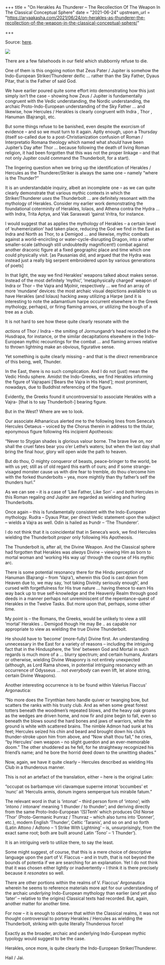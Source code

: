 +++
title = "On Herakles As Thunderer – The Recollection Of The Weapon In The Classical Conceptual Sphere"
date = "2021-06-24"
upstream_url = "https://aryaakasha.com/2021/06/24/on-herakles-as-thunderer-the-recollection-of-the-weapon-in-the-classical-conceptual-sphere/"

+++

Source: [here](https://aryaakasha.com/2021/06/24/on-herakles-as-thunderer-the-recollection-of-the-weapon-in-the-classical-conceptual-sphere/).

![](https://aryaakasha.files.wordpress.com/2021/06/198882949_10165312201705574_1923666741624487127_n.jpg?w=541)

There are a few falsehoods in our field which stubbornly refuse to die.

One of them is this ongoing notion that Zeus Pater / Jupiter is somehow the Indo-European Striker/Thunderer deific … rather than the Sky Father, Dyaus Pitar, that is the Father of said God.

We have earlier poured quite some effort into demonstrating how this just simply isn’t the case – showing how Zeus / Jupiter is fundamentally congruent with the Vedic understanding, the Nordic understanding, the archaic Proto-Indo-European understanding of the Sky Father … and likewise, how Hercules / Herakles is clearly congruent with Indra , Thor , Hanuman (Bajrangi), etc.

But some things refuse to be banished, even despite the exorcism of evidence – and so we must turn to it again. Aptly enough, upon a Thursday (itself so-called due to a post-Christianization confusion of Roman / Interpretatio Romana theology which named what *should* have been Jupiter’s Day after Thor … because following the death of living Roman religion, it had been forgotten that this was not the proper linkage – and that not only Jupiter could command the Thunderbolt, for a start).

The lingering question when we bring up the identification of Herakles / Hercules as the Thunderer/Striker is always the same one – namely “where is the Thunder?”

It is an understandable inquiry, albeit an incomplete one – as we can quite clearly demonstrate that various mythic contexts in which the Striker/Thunderer *uses* the Thunderbolt … are definitely resonant with the mythology of Herakles. Consider my earlier work demonstrating the foundational coterminity of Herakles, Iolaos, and Athena contra the Hydra … with Indra, Trita Aptya, and Vak Saraswati ‘gainst Vritra, for instance.

I would suggest that as applies the mythology of Herakles – a certain level of ‘euhemerization’ had taken place, reducing the God we find in the East as Indra and North as Thor, to a Demigod … and likewise, mythic combats against a world-encircling or water-cycle-disrupting Dragon, into a rather smaller-scale (although still undoubtedly magnificent!) combat against another draconic figure at a fixed geographic place and time which one could physically visit. \[as Pausanias did, and argued that the Hydra was instead just a really big serpent embroidered upon by various generations of poets\]

In that light, the way we find Herakles’ weapons talked about makes sense. Instead of the most definitely ‘mythic’, ‘metaphysically charged’ weapon of Indra or Thor – the Vajra and Mjolnir, respectively … we find an array of more ‘mundane’ devices: the most archaic visual depictions available to us have Herakles (and Iolaus) hacking away utilizing a Harpe (and it is interesting to note the adamantium harpe occurrent elsewhere in the Greek mythology, perhaps), or firing flaming arrows, or utilizing the bough of a tree as a club.

It is not hard to see how these quite clearly resonate with the

*actions* of Thor / Indra – the smiting of Jormungandr’s head recorded
in the Husdrapa, for instance, or the similar decapitations elsewhere in the Indo-European mythic recountings for the combat … and flaming arrows relative to thrown lightning make an obvious, figurative sense.

Yet something is quite clearly missing – and that is the *direct* remembrance of this being, well, Thunder.

In the East, there is no such complication. And I do not (just) mean the Vedic Hindu sphere. Amidst the Indo-Greeks, we find Herakles informing the figure of Vajrapani \[‘Bears the Vajra in His Hand’\]; most prominent, nowadays, due to Buddhist referencing of the figure.

Evidently, the Greeks found it uncontroversial to associate Herakles with a Vajra- \[that is to say Thunderbolt-\] bearing figure.

But in the West? Where are we to look.

Our associate Athanaricus alerted me to the following lines from Seneca’s Hercules Oetaeus – voiced by the Chorus therein in address to the titular, eponymous figure following His incipient Apotheosis:

“Never to Stygian shades is glorious valour borne. The brave live on, nor shall the cruel fates bear you o’er Lethe’s waters; but when the last day shall bring the final hour, glory will open wide the path to heaven.

But do thou, O mighty conqueror of beasts, peace-bringer to the world, be with us yet; still as of old regard this earth of ours; and if some strange-visaged monster cause us with dire fear to tremble, do thou o’ercome him with the forked thunderbolts – yea, more mightily than thy father’s self the thunders hurl.”

As we can see – it is a case of ‘Like Father, Like Son’ – and *both* Hercules in this Roman regaling *and* Jupiter are regarded as wielding and hurling Thunderbolts.

Once again – this is fundamentally consistent with the Indo-European mythology. Rudra – Dyaus Pitar, per direct Vedic statement upon the subject – wields a Vajra as well. Odin is hailed as Þundr – ‘The Thunderer’.

I do not think that it is coincidental that in Seneca’s work, we find Hercules wielding the Thunderbolt *proper* only following His Apotheosis.

The Thunderbolt is, after all, the Divine Weapon. And the Classical sphere had forgotten that Herakles was *always* Divine – viewing Him as born to mortal woman and ‘working His way up’ through the course of His mythic arc.

There is some potential resonancy there for the Hindu perception of Hanuman (Bajrangi – from ‘Vajra’), wherein this God is cast down from Heaven due to, we may say, ‘not taking Divinity seriously enough’, and cursed with forgetfulness for His true nature … having thence to earn His way back up to true self-knowledge and the Heavenly Realm through good deeds in a manner perhaps not unreminiscent of the repentance-quest of Herakles in the Twelve Tasks. But more upon that, perhaps, some other time.

My point is – the Romans, the Greeks, would be unlikely to view a still ‘mortal’ Herakles .. Demigod though He may Be .. as capable nor appropriate to view as wielding the true Divine Thunderbolt.

He should have to ‘become’ (more-fully) Divine first. An understanding unnecessary in the East for a variety of reasons – including the intriguing fact that in the Hindusphere, the ‘line’ between God and Mortal in such regards is much more of a … blurry spectrum; and certain humans, Avatars or otherwise, wielding Divine Weaponry is not entirely unexpected (although, as Lord Rama shows, in potential intriguing resonancy with an occurrence of Odysseus … not *everybody* can even lift, let alone string, certain Divine Weapons).

Another interesting occurrence is to be found within Valerius Flaccus’ Argonautica:

“No more does the Tirynthian hero handle quiver or twanging bow, but scatters the ranks with his trusty club. And as when some great forest totters beneath the woodmen’s repeated blows, and the heavy oak groans as the wedges are driven home, and now fir and pine begin to fall, even so beneath the blows sound the hard bones and jaws of warriors, while the ground is white with scattered brains. The nimble Admon had sunk at his feet; Hercules seized his chin and beard and brought down his club’s thunder-stroke upon him from above, and “Now shalt thou fall,” he cries, “by Hercules’ own weapon – no slight guerdon and an ever-memorable doom.” The other shuddered as he fell, for he straightway recognized his friend’s name; and he bore the horrid deed down to the unwitting shades.”

Now, again, we have it quite clearly – Hercules described as wielding His Club in a thunderous manner.

This is not an artefact of the translation, either – here is the original Latin:

“occupat os barbamque viri clavamque superne intonat ‘occumbes’ et ‘nunc’ ait ‘Herculis armis, donum ingens semperque tuis mirabile fatum.”

The relevant word in that is ‘intonat’ – third person form of ‘intono’; with ‘intono / intonare’ meaning ‘I thunder / to thunder’; and deriving directly from the same Proto-Indo-European ‘(S)Tenh’ which produces Old Norse ‘Thor’ (Proto-Germanic Þunraz / Thunraz – which also turns into ‘Donner’, etc.), modern English ‘Thunder’, Celtic ‘Taranis’, and so on and so forth (Latin Attono / Adtono – ‘I Strike With Lightning’ – is, unsurprisingly, from the exact same root; both are built around Latin ‘Tono’ – ‘I Thunder’).

It is an intriguing verb to utilize there, to say the least.

Some might suggest, of course, that this is a mere choice of descriptive language upon the part of V. Flaccus – and in truth, that is not beyond the bounds of potentia if we are searching for an explanation. Yet I do not think that it was chosen either lightly or inadvertently – I think it is there precisely because it *resonates* so well.

There are other portions within the realms of V. Flaccus’ Argonautica wherein he seems to reference materials more apt for our understanding of the archaic *underlying* Indo-European mythology than earlier (and yet also ‘later’ – relative to the origins) Classical texts had recorded. But, again, another matter for another time.

For now – it is enough to observe that within the Classical realms, it was not thought controversial to portray Herakles / Hercules as wielding the Thunderbolt, striking with quite literally Thunderous force!

Exactly as the broader, archaic and underlying Indo-European mythic typology would suggest to be the case.

Herakles, once more, is quite clearly the Indo-European Striker/Thunderer.

Hail / Jai.
